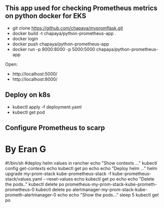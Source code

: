 ## This app used for checking Prometheus metrics on python docker for EKS ##

- git clone https://github.com/chapaya/mypromflask.git
- docker build -t chapaya/python-prometheus-app .
- docker login
- docker push chapaya/python-prometheus-app
- docker run -p 8000:8000 -p 5000:5000 chapaya/python-prometheus-app

Open:
- http://localhost:5000/
- http://localhost:8000/

## Deploy on k8s ##

- kubectl apply -f deployment.yaml
- kubectl get pod

## Configure Prometheus to scarp ##


# By Eran G #

#!/bin/sh
#deploy helm values in rancher
echo "Show contexts ..."
kubectl config get-contexts
echo
kubectl get po
echo
echo "Deploy helm ..."
helm upgrade my-prom-stack kube-prometheus-stack -f kube-prometheus-stack/values.yaml --reset-values
echo
kubectl get po
echo
echo "Delete the pods.."
kubectl delete po prometheus-my-prom-stack-kube-prometh-prometheus-0
kubectl delete po alertmanager-my-prom-stack-kube-prometh-alertmanager-0
echo
echo "Show the pods..."
sleep 5
kubectl get po
